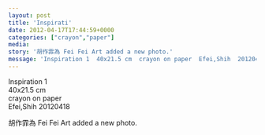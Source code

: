 ```yaml
---
layout: post
title: 'Inspirati' 
date: 2012-04-17T17:44:59+0000 
categories: ["crayon","paper"] 
media:
story: '胡作霏為 Fei Fei Art added a new photo.'  
message: 'Inspiration 1  40x21.5 cm  crayon on paper  Efei,Shih  20120418'  
---
```


Inspiration 1  
40x21.5 cm  
crayon on paper  
Efei,Shih  20120418
 
 
[//]: #story:
胡作霏為 Fei Fei Art added a new photo.


 
